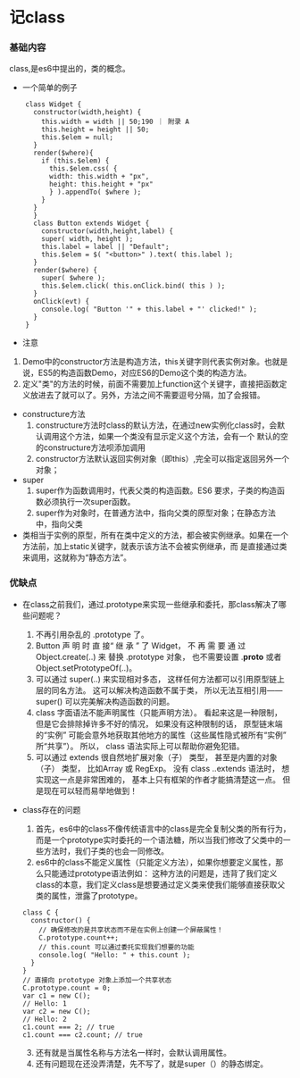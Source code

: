 # 记class

### 基础内容
  class,是es6中提出的，类的概念。
  * 一个简单的例子
```
    class Widget {
      constructor(width,height) {
        this.width = width || 50;190 ｜ 附录 A
        this.height = height || 50;
        this.$elem = null;
      } 
      render($where){
        if (this.$elem) {
          this.$elem.css( {
          width: this.width + "px",
          height: this.height + "px"
          } ).appendTo( $where );
        }
      }
      } 
      class Button extends Widget {
        constructor(width,height,label) {
        super( width, height );
        this.label = label || "Default";
        this.$elem = $( "<button>" ).text( this.label );
      } 
      render($where) {
        super( $where );
        this.$elem.click( this.onClick.bind( this ) );
      } 
      onClick(evt) {
        console.log( "Button '" + this.label + "' clicked!" );
      }
    }
```
  * 注意
  1. Demo中的constructor方法是构造方法，this关键字则代表实例对象。也就是说，ES5的构造函数Demo，对应ES6的Demo这个类的构造方法。
  2. 定义"类"的方法的时候，前面不需要加上function这个关键字，直接把函数定义放进去了就可以了。另外，方法之间不需要逗号分隔，加了会报错。
  * constructure方法
    1. constructure方法时class的默认方法，在通过new实例化class时，会默认调用这个方法，如果一个类没有显示定义这个方法，会有一个    默认的空的constructure方法呗添加调用
    2. constructor方法默认返回实例对象（即this）,完全可以指定返回另外一个对象；
  * super
    1. super作为函数调用时，代表父类的构造函数。ES6 要求，子类的构造函数必须执行一次super函数。
    2. super作为对象时，在普通方法中，指向父类的原型对象；在静态方法中，指向父类
  * 类相当于实例的原型，所有在类中定义的方法，都会被实例继承。如果在一个方法前，加上static关键字，就表示该方法不会被实例继承，而    是直接通过类来调用，这就称为“静态方法”。
### 优缺点
  * 在class之前我们，通过.prototype来实现一些继承和委托，那class解决了哪些问题呢？
    1. 不再引用杂乱的 .prototype 了。
    2. Button 声 明 时 直 接“ 继 承 ” 了 Widget， 不 再 需 要 通 过 Object.create(..) 来 替换 .prototype 对象， 也不需要设置 .__proto__ 或者 Object.setPrototypeOf(..)。
    3. 可以通过 super(..) 来实现相对多态， 这样任何方法都可以引用原型链上层的同名方法。 这可以解决构造函数不属于类， 所以无法互相引用——super() 可以完美解决构造函数的问题。
    4. class 字面语法不能声明属性（只能声明方法）。 看起来这是一种限制， 但是它会排除掉许多不好的情况， 如果没有这种限制的话， 原型链末端的“实例” 可能会意外地获取其他地方的属性（这些属性隐式被所有“实例” 所“共享”）。 所以， class 语法实际上可以帮助你避免犯错。
    5. 可以通过 extends 很自然地扩展对象（子） 类型， 甚至是内置的对象（子） 类型， 比如Array 或 RegExp。 没有 class ..extends 语法时， 想实现这一点是非常困难的， 基本上只有框架的作者才能搞清楚这一点。 但是现在可以轻而易举地做到！

  * class存在的问题
    1. 首先，es6中的class不像传统语言中的class是完全复制父类的所有行为，而是一个prototype实时委托的一个语法糖，所以当我们修改了父类中的一些方法时，我们子类的也会一同修改。
    2. es6中的class不能定义属性（只能定义方法），如果你想要定义属性，那么只能通过prototype语法例如：
    这种方法的问题是，违背了我们定义class的本意，我们定义class是想要通过定义类来使我们能够直接获取父类的属性，泄露了prototype。
    ```
    class C {
      constructor() {
        // 确保修改的是共享状态而不是在实例上创建一个屏蔽属性！
        C.prototype.count++;
        // this.count 可以通过委托实现我们想要的功能
        console.log( "Hello: " + this.count );
      }
    } 
    // 直接向 prototype 对象上添加一个共享状态
    C.prototype.count = 0;
    var c1 = new C();
    // Hello: 1
    var c2 = new C();
    // Hello: 2
    c1.count === 2; // true
    c1.count === c2.count; // true
    ```
    3. 还有就是当属性名称与方法名一样时，会默认调用属性。
    4. 还有问题现在还没弄清楚，先不写了，就是super（）的静态绑定。